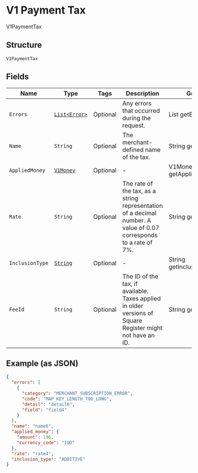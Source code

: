 
# V1 Payment Tax

V1PaymentTax

## Structure

`V1PaymentTax`

## Fields

| Name | Type | Tags | Description | Getter |
|  --- | --- | --- | --- | --- |
| `Errors` | [`List<Error>`](../../doc/models/error.md) | Optional | Any errors that occurred during the request. | List<Error> getErrors() |
| `Name` | `String` | Optional | The merchant-defined name of the tax. | String getName() |
| `AppliedMoney` | [`V1Money`](../../doc/models/v1-money.md) | Optional | - | V1Money getAppliedMoney() |
| `Rate` | `String` | Optional | The rate of the tax, as a string representation of a decimal number. A value of 0.07 corresponds to a rate of 7%. | String getRate() |
| `InclusionType` | [`String`](../../doc/models/v1-payment-tax-inclusion-type.md) | Optional | - | String getInclusionType() |
| `FeeId` | `String` | Optional | The ID of the tax, if available. Taxes applied in older versions of Square Register might not have an ID. | String getFeeId() |

## Example (as JSON)

```json
{
  "errors": [
    {
      "category": "MERCHANT_SUBSCRIPTION_ERROR",
      "code": "MAP_KEY_LENGTH_TOO_LONG",
      "detail": "detail6",
      "field": "field4"
    }
  ],
  "name": "name6",
  "applied_money": {
    "amount": 196,
    "currency_code": "IQD"
  },
  "rate": "rate4",
  "inclusion_type": "ADDITIVE"
}
```

